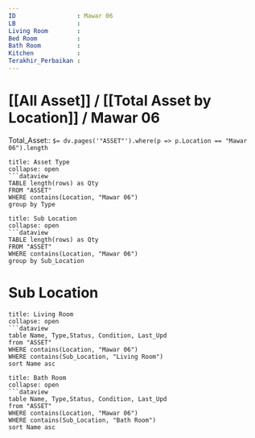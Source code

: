 ```yaml
---
ID                 : Mawar 06
LB                 : 
Living Room        : 
Bed Room           :
Bath Room          :
Kitchen            :
Terakhir_Perbaikan : 
---
```

# [[All Asset]] / [[Total Asset by Location]] / Mawar 06
Total_Asset:: `$= dv.pages('"ASSET"').where(p => p.Location == "Mawar 06").length`




```ad-Asset
title: Asset Type
collapse: open
```dataview 
TABLE length(rows) as Qty 
FROM "ASSET" 
WHERE contains(Location, "Mawar 06")
group by Type
```
```ad-Asset
title: Sub Location
collapse: open
```dataview 
TABLE length(rows) as Qty 
FROM "ASSET" 
WHERE contains(Location, "Mawar 06")
group by Sub_Location
```



# Sub Location
```ad-Sub_Location
title: Living Room
collapse: open
```dataview  
table Name, Type,Status, Condition, Last_Upd
from "ASSET"
WHERE contains(Location, "Mawar 06")
WHERE contains(Sub_Location, "Living Room")
sort Name asc
```
```ad-Sub_Location
title: Bath Room
collapse: open
```dataview  
table Name, Type,Status, Condition, Last_Upd
from "ASSET"
WHERE contains(Location, "Mawar 06")
WHERE contains(Sub_Location, "Bath Room")
sort Name asc
```
